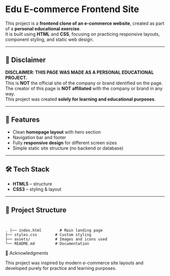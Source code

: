 # Edu E-commerce Frontend Site

This project is a **frontend clone of an e-commerce website**, created as part of a **personal educational exercise**.  
It is built using **HTML** and **CSS**, focusing on practicing responsive layouts, component styling, and static web design.

---

## 🚨 Disclaimer
**DISCLAIMER: THIS PAGE WAS MADE AS A PERSONAL EDUCATIONAL PROJECT.**  
This is **NOT** the official site of the company or brand identified on the page.  
The creator of this page is **NOT affiliated** with the company or brand in any way.  
This project was created **solely for learning and educational purposes**.

---

## 📌 Features
- Clean **homepage layout** with hero section  
- Navigation bar and footer  
- Fully **responsive design** for different screen sizes  
- Simple static site structure (no backend or database)

---

## 🛠️ Tech Stack
- **HTML5** – structure  
- **CSS3** – styling & layout  

---

## 📂 Project Structure

```


. ├── index.html        # Main landing page
├── styles.css        # Custom styling
├── assets/           # Images and icons used
└── README.md         # Documentation
```

🙌 Acknowledgments

This project was inspired by modern e-commerce site layouts and developed purely for practice and learning purposes.
